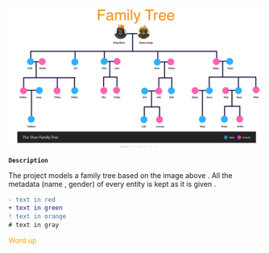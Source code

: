 ![Alt text](resources/tree.png?raw=true "Title")


**`Description`**

The project models a family tree based on the image above .
All the metadata (name , gender) of every entity is kept as it is given .

```diff
- text in red
+ text in green
! text in orange
# text in gray
``` 

<span style="color:orange;">Word up</span>